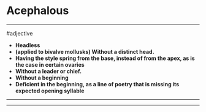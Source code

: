 # Acephalous
---
#adjective
- **Headless**
- **(applied to bivalve mollusks) Without a distinct head.**
- **Having the style spring from the base, instead of from the apex, as is the case in certain ovaries**
- **Without a leader or chief.**
- **Without a beginning**
- **Deficient in the beginning, as a line of poetry that is missing its expected opening syllable**
---
---
